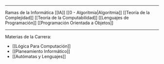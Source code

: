 ***
Ramas de la Informática
[[IA]]
[[0 - Algoritmia|Algoritmia]]
[[Teoría de la Complejidad]]
[[Teoría de la Computabilidad]]
[[Lenguajes de Programación]]
[[Programación Orientada a Objetos]]
***
Materias de la Carrera:
- [[Lógica Para Computación]]
- [[Planeamiento Informático]] 
- [[Autómatas y Lenguajes]]